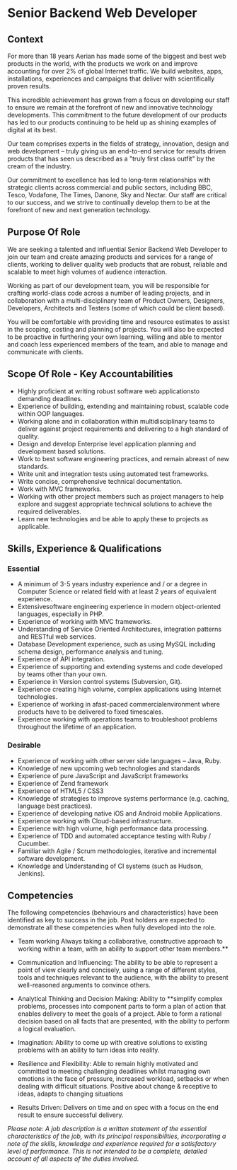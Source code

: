 # Senior Backend Web Developer

## Context

For more than 18 years Aerian has made some of the biggest and best web products in the world, with the products we work on and improve accounting for over 2% of global Internet traffic. We build websites, apps, installations, experiences and campaigns that deliver with scientifically proven results.

This incredible achievement has grown from a focus on developing our staff to ensure we remain at the forefront of new and innovative technology developments. This commitment to the future development of our products has led to our products continuing to be held up as shining examples of digital at its best.

Our team comprises experts in the fields of strategy, innovation, design and web development – truly giving us an end-to-end service for results driven products that has seen us described as a "truly first class outfit" by the cream of the industry.

Our commitment to excellence has led to long-term relationships with strategic clients across commercial and public sectors, including BBC, Tesco, Vodafone, The Times, Danone, Sky and Nectar. Our staff are critical to our success, and we strive to continually develop them to be at the forefront of new and next generation technology.

## Purpose Of Role

We are seeking a talented and influential Senior Backend Web Developer to join our team and create amazing products and services for a range of clients, working to deliver quality web products that are robust, reliable and scalable to meet high volumes of audience interaction. 

Working as part of our development team, you will be responsible for crafting world-class code across a number of leading projects, and in collaboration with a multi-disciplinary team of Product Owners, Designers, Developers, Architects and Testers (some of which could be client based).

You will be comfortable with providing time and resource estimates to assist in the scoping, costing and planning of projects. You will also be expected to be proactive in furthering your own learning, willing and able to mentor and coach less experienced members of the team, and able to manage and communicate with clients.

## Scope Of Role - Key Accountabilities

- Highly proficient at writing robust software web applicationsto demanding deadlines.
- Experience of building, extending and maintaining robust, scalable code within OOP languages. 
- Working alone and in collaboration within multidisciplinary teams to deliver against project requirements and delivering to a high standard of quality.
- Design and develop Enterprise level application planning and development based solutions.
- Work to best software engineering practices, and remain abreast of new standards.
- Write unit and integration tests using automated test frameworks.
- Write concise, comprehensive technical documentation.
- Work with MVC frameworks.
- Working with other project members such as project managers to help explore and suggest appropriate technical solutions to achieve the required deliverables.
- Learn new technologies and be able to apply these to projects as applicable.

## Skills, Experience & Qualifications

### Essential

- A minimum of 3-5 years industry experience and / or a degree in Computer Science or related field with at least 2 years of equivalent experience.
- Extensivesoftware engineering experience in modern object-oriented languages, especially in PHP.
- Experience of working with MVC frameworks.
- Understanding of Service Oriented Architectures, integration patterns and RESTful web services.
- Database Development experience, such as using MySQL including schema design, performance analysis and tuning.
- Experience of API integration.
- Experience of supporting and extending systems and code developed by teams other than your own.
- Experience in Version control systems (Subversion, Git).
- Experience creating high volume, complex applications using Internet technologies. 
- Experience of working in afast-paced commercialenvironment where products have to be delivered to fixed timescales.
- Experience working with operations teams to troubleshoot problems throughout the lifetime of an application.

### Desirable

- Experience of working with other server side languages – Java, Ruby.
- Knowledge of new upcoming web technologies and standards
- Experience of pure JavaScript and JavaScript frameworks
- Experience of Zend framework
- Experience of HTML5 / CSS3
- Knowledge of strategies to improve systems performance (e.g. caching, language best practices).
- Experience of developing native iOS and Android mobile Applications.
- Experience working with Cloud-based infrastructure.
- Experience with high volume, high performance data processing.
- Experience of TDD and automated acceptance testing with Ruby / Cucumber.
- Familiar with Agile / Scrum methodologies, iterative and incremental software development. 
- Knowledge and Understanding of CI systems (such as Hudson, Jenkins).

## Competencies

The following competencies (behaviours and characteristics) have been identified as key to success in the job. Post holders are expected to demonstrate all these competencies when fully developed into the role.

- Team working
  Always taking a collaborative, constructive approach to working within a team, with an ability to support other team members.**

- Communication and Influencing:
  The ability to be able to represent a point of view clearly and concisely, using a range of different styles, tools and techniques relevant to the audience, with the ability to present well-reasoned arguments to convince others.

- Analytical Thinking and Decision Making:
  Ability to **simplify complex problems, processes into component parts to form a plan of action that enables delivery to meet the goals of a project. Able to form a rational decision based on all facts that are presented, with the ability to perform a logical evaluation.

- Imagination:
  Ability to come up with creative solutions to existing problems with an ability to turn ideas into reality.

- Resilience and Flexibility:
  Able to remain highly motivated and committed to meeting challenging deadlines whilst managing own emotions in the face of pressure, increased workload, setbacks or when dealing with difficult situations. Positive about change & receptive to ideas, adapts to changing situations

- Results Driven:
  Delivers on time and on spec with a focus on the end result to ensure successful delivery.

_Please note: A job description is a written statement of the essential characteristics of the job, with its principal responsibilities, incorporating a note of the skills, knowledge and experience required for a satisfactory level of performance. This is not intended to be a complete, detailed account of all aspects of the duties involved._